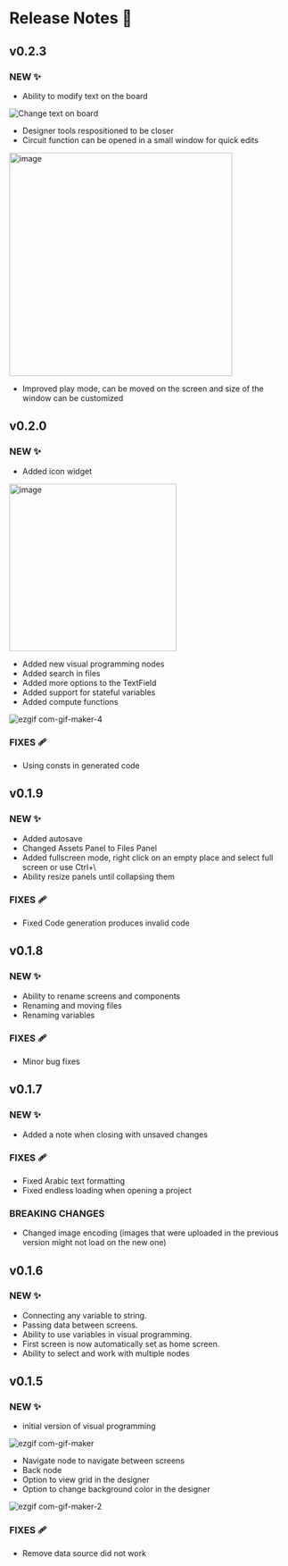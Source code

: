 # Release Notes 🚀

## v0.2.3
### NEW ✨
- Ability to modify text on the board

![Change text on board](https://user-images.githubusercontent.com/9257609/203562429-198e864a-5a4c-4bfd-957a-1ea1b122878e.gif)

- Designer tools respositioned to be closer
- Circuit function can be opened in a small window for quick edits

<img width="400" alt="image" src="https://user-images.githubusercontent.com/9257609/203563345-2588746b-7e94-4e98-b11c-1a9a9dba19b5.png">

- Improved play mode, can be moved on the screen and size of the window can be customized


## v0.2.0
### NEW ✨
- Added icon widget

<img width="300" alt="image" src="https://user-images.githubusercontent.com/9257609/189947401-20b1e7c7-5f5e-4504-9270-e13ccb633d4b.png">


- Added new visual programming nodes
- Added search in files
- Added more options to the TextField
- Added support for stateful variables
- Added compute functions

![ezgif com-gif-maker-4](https://user-images.githubusercontent.com/9257609/189953234-54fd4c12-1153-4f3e-8c09-34a5ea61d444.gif)


### FIXES 🩹 
- Using consts in generated code

## v0.1.9
### NEW ✨
- Added autosave
- Changed Assets Panel to Files Panel
- Added fullscreen mode, right click on an empty place and select full screen or use Ctrl+\
- Ability resize panels until collapsing them

### FIXES 🩹 
- Fixed Code generation produces invalid code

## v0.1.8
### NEW ✨
- Ability to rename screens and components
- Renaming and moving files
- Renaming variables

### FIXES 🩹 
- Minor bug fixes

## v0.1.7
### NEW ✨
- Added a note when closing with unsaved changes

### FIXES 🩹 
- Fixed Arabic text formatting
- Fixed endless loading when opening a project

### BREAKING CHANGES
- Changed image encoding (images that were uploaded in the previous version might not load on the new one)

## v0.1.6
### NEW ✨
- Connecting any variable to string.
- Passing data between screens.
- Ability to use variables in visual programming.
- First screen is now automatically set as home screen.
- Ability to select and work with multiple nodes

## v0.1.5
### NEW ✨
- initial version of visual programming

![ezgif com-gif-maker](https://user-images.githubusercontent.com/9257609/172191208-68fa6e4d-f203-411f-95d1-76b0873ee600.gif)


- Navigate node to navigate between screens
- Back node
- Option to view grid in the designer
- Option to change background color in the designer

![ezgif com-gif-maker-2](https://user-images.githubusercontent.com/9257609/172191247-f49fe969-c60e-4cb3-8725-86c798e3f994.gif)


### FIXES 🩹 
- Remove data source did not work
